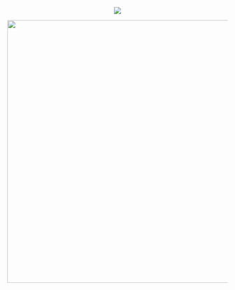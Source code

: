 
<p align="center">
  <img src="https://capsule-render.vercel.app/api?type=waving&height=200&color=fc0303&text=Hey%20Everyone!🕹️&fontColor=ffffff&reversal=true&textBg=false&fontSize=60&fontAlignY=34" />
</p>
<p align="center">
   <img src="https://github.com/danuydstia/gif/blob/main/kny.gif" width="600"/>
 </p>
<!--
**danuydstia/danuydstia** is a ✨ _special_ ✨ repository because its `README.md` (this file) appears on your GitHub profile.

Here are some ideas to get you started:

- 🔭 I’m currently working on ...
- 🌱 I’m currently learning ...
- 👯 I’m looking to collaborate on ...
- 🤔 I’m looking for help with ...
- 💬 Ask me about ...
- 📫 How to reach me: ...
- 😄 Pronouns: ...
- ⚡ Fun fact: ...
-->


